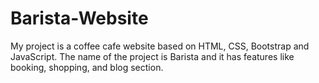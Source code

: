# Barista-Website
My project is a coffee cafe website based on HTML, CSS, Bootstrap and JavaScript. The name of the project is Barista and it has features like booking, shopping, and blog section.

